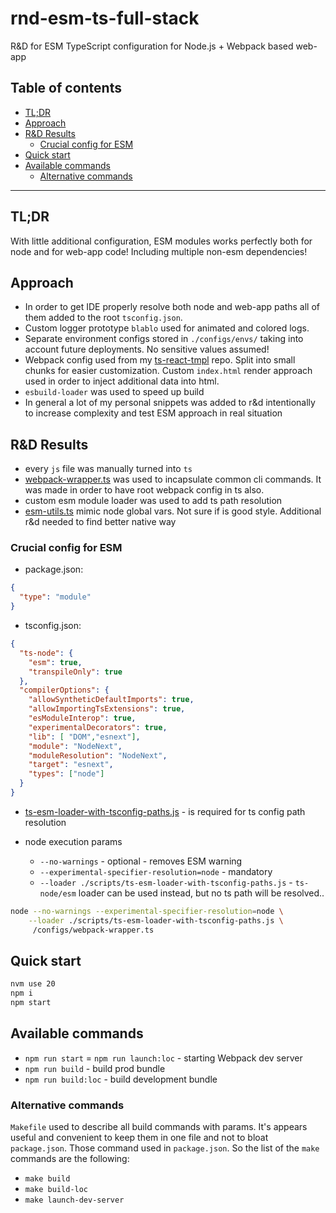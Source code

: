 # rnd-esm-ts-full-stack
R&amp;D for ESM TypeScript configuration for Node.js + Webpack based web-app

## Table of contents
- [TL;DR](#tldr)
- [Approach](#approach)
- [R&D Results](#rd-results)
  * [Crucial config for ESM](#crucial-config-for-esm)
- [Quick start](#quick-start)
- [Available commands](#available-commands)
  * [Alternative commands](#alternative-commands)
---

## TL;DR
With little additional configuration, ESM modules works perfectly both for node and for web-app code! Including multiple non-esm dependencies!

## Approach
- In order to get IDE properly resolve both node and web-app paths all of them added to the root `tsconfig.json`.
- Custom logger prototype `blablo` used for animated and colored logs.
- Separate environment configs stored in `./configs/envs/` taking into account future deployments. No sensitive values assumed!
- Webpack config used from my [ts-react-tmpl](https://github.com/oleksii-honchar/ts-react-tmpl) repo. Split into small chunks for easier customization. Custom `index.html` render approach used in order to inject additional data into html. 
- `esbuild-loader` was used to speed up build
- In general a lot of my personal snippets was added to r&d intentionally to increase complexity and test ESM approach in real situation

## R&D Results
- every `js` file was manually turned into `ts`
- [webpack-wrapper.ts](configs%2Fwebpack-wrapper.ts) was used to incapsulate common cli commands. It was made in order to have root webpack config in ts also.
- custom esm module loader was used to add ts path resolution
- [esm-utils.ts](scripts%2Fesm-utils.ts) mimic node global vars. Not sure if is good style. Additional r&d needed to find better native way

### Crucial config for ESM
- package.json:
```json
{
  "type": "module"
}
```
- tsconfig.json:
```json
{
  "ts-node": {
    "esm": true,
    "transpileOnly": true
  },
  "compilerOptions": {
    "allowSyntheticDefaultImports": true,
    "allowImportingTsExtensions": true,
    "esModuleInterop": true,
    "experimentalDecorators": true,
    "lib": [ "DOM","esnext"],
    "module": "NodeNext",
    "moduleResolution": "NodeNext",
    "target": "esnext",
    "types": ["node"]
  }
}
```
- [ts-esm-loader-with-tsconfig-paths.js](scripts%2Fts-esm-loader-with-tsconfig-paths.js) - is required for ts config path resolution

- node execution params
  - `--no-warnings` - optional - removes ESM warning
  - `--experimental-specifier-resolution=node` - mandatory
  - `--loader ./scripts/ts-esm-loader-with-tsconfig-paths.js` - `ts-node/esm` loader can be used instead, but no ts path will be resolved..
```bash
node --no-warnings --experimental-specifier-resolution=node \
    --loader ./scripts/ts-esm-loader-with-tsconfig-paths.js \
     /configs/webpack-wrapper.ts
```

## Quick start

```bash
nvm use 20
npm i
npm start
```
## Available commands

- `npm run start` = `npm run launch:loc` - starting Webpack dev server 
- `npm run build` - build prod bundle 
- `npm run build:loc` - build development bundle

### Alternative commands

`Makefile` used to describe all build commands with params. It's appears useful and convenient to keep them in one file and not to bloat `package.json`. Those command used in `package.json`. So the list of the `make` commands are the following:

- `make build`
- `make build-loc`
- `make launch-dev-server`
